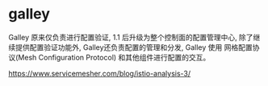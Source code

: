 # galley

Galley 原来仅负责进行配置验证, 1.1 后升级为整个控制面的配置管理中心, 除了继续提供配置验证功能外, Galley还负责配置的管理和分发, Galley 使用 网格配置协议(Mesh Configuration Protocol) 和其他组件进行配置的交互。

<https://www.servicemesher.com/blog/istio-analysis-3/>